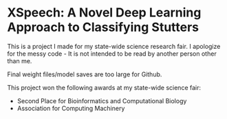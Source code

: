 # XSpeech: A Novel Deep Learning Approach to Classifying Stutters

This is a project I made for my state-wide science research fair. I apologize for the messy code - It is not intended to be read by another person other than me.

Final weight files/model saves are too large for Github.

This project won the following awards at my state-wide science fair:
- Second Place for Bioinformatics and Computational Biology
- Association for Computing Machinery
